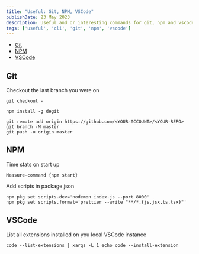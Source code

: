```yaml
---
title: "Useful: Git, NPM, VSCode"
publishDate: 23 May 2023
description: Useful and or interesting commands for git, npm and vscode.
tags: ['useful', 'cli', 'git', 'npm', 'vscode']
---
```


- [Git](#git)
- [NPM](#npm)
- [VSCode](#vscode)

## Git

Checkout the last branch you were on
```shell
git checkout -
```

```shell
npm install -g degit
```

```shell
git remote add origin https://github.com/<YOUR-ACCOUNT>/<YOUR-REPO>
git branch -M master
git push -u origin master
```

## NPM

Time stats on start up
```shell
Measure-command {npm start}
```

Add scripts in package.json
```shell
npm pkg set scripts.dev='nodemon index.js --port 8000'
npm pkg set scripts.format='prettier --write "**/*.{js,jsx,ts,tsx}"'
```

## VSCode

List all extensions installed on you local VSCode instance
```shell 
code --list-extensions | xargs -L 1 echo code --install-extension
```

